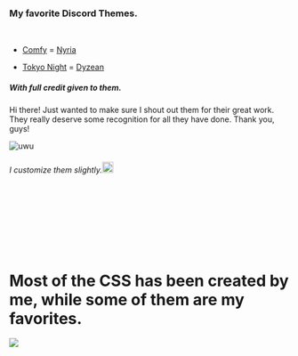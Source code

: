 ### My favorite Discord Themes.
<br>








- [Comfy](https://github.com/Comfy-Themes/Discord) = [Nyria](https://github.com/NYRI4)

 - [Tokyo Night](https://github.com/Dyzean/Tokyo-Night) = [Dyzean](https://github.com/Dyzean)





##### With full credit given to them.

Hi there! Just wanted to make sure I shout out them for their great work. They really deserve some recognition for all they have done. Thank you, guys!

![uwu](https://media.tenor.com/p04QAjpOxOUAAAAC/in-love-anime.gif "uwu")

<h6>
I customize them slightly.<img src="https://media.tenor.com/PsqSjsWBQgkAAAAj/yaay-anime.gif" width="20"height="20">
</h6>

<br>
<br>
<br>
<br>
<br>
<br>

# Most of the CSS has been created by me, while some of them are my favorites.

<img src="https://media.tenor.com/liIc6AKHyzMAAAAC/lookkkk.gif">








